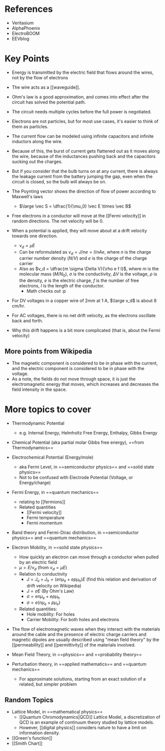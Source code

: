 # References
- Veritasium
- AlphaPhoenix
- ElectroBOOM
- EEVblog
# Key Points
- Energy is transmitted by the electric field that flows around the wires, not by the flow of electrons
- The wire acts as a [[waveguide]].

- Ohm's law is a good approximation, and comes into effect after the circuit has solved the potential path.
- The circuit needs multiple cycles before the full power is negotiated.
- Electrons are not particles, but for most use cases, it's easier to think of them as particles.

- The current flow can be modeled using infinite capacitors and infinite inductors along the wire.
- Because of this, the burst of current gets flattened out as it moves along the wire, because of the inductances pushing back and the capacitors sucking out the charges.
- But if you consider that the bulb turns on at any current, there is always the leakage current from the battery jumping the gap, even when the circuit is closed, so the bulb will always be on.

- The Poynting vector shows the direction of flow of power according to Maxwell's laws
	- $\large \vec S = \dfrac{1}{\mu_0} \vec E \times \vec B$

- Free electrons in a conductor will move at the [[Fermi velocity]] in random directions. The net velocity will be 0.
- When a potential is applied, they will move about at a drift velocity towards one direction.
	- $v_d=\mu E$
	- Can be reformulated as $v_d = J/ne = I/nAe$, where $n$ is the charge carrier number density ($N/V$) and $e$ is the charge of the charge carrier
	- Also as $v_d = \dfrac{m \sigma \Delta V}{\rho e f l}$, where $m$ is the molecular mass ($M/N_0$), $\sigma$ is the conductivity, $\Delta V$ is the voltage, $\rho$ is the density, $e$ is the electric charge, $f$ is the number of free electrons, $l$ is the length of the conductor.
		- Math checks out :p
- For DV voltages in a copper wire of 2mm at 1 A, $\large v_d$ is about 8 cm/hr.
- For AC voltages, there is no net drift velocity, as the electrons oscillate back and forth.

- Why this drift happens is a bit more complicated (that is, about the Fermi velocity)

## More points from Wikipedia
- The magnetic component is considered to be in phase with the current, and the electric component is considered to be in phase with the voltage.
- As a note, the fields do not move through space, it is just the electromagnetic energy that moves, which increases and decreases the field intensity in the space.
# More topics to cover
- Thermodynamic Potential
	- e.g. Internal Energy, Helmholtz Free Energy, Enthalpy, Gibbs Energy
- Chemical Potential (aka partial molar Gibbs free energy), ==from Thermodynamics==
- Electrochemical Potential (Energy/mole)
	- aka Fermi Level, in ==semiconductor physics== and ==solid state physics==
	- Not to be confused with Electrode Potential (Voltage, or Energy/charge)
- Fermi Energy, in ==quantum mechanics==
	- relating to [[fermions]]
	- Related quantities
		- [[Fermi velocity]]
		- Fermi temperature
		- Fermi momentum
- Band theory and Fermi-Dirac distribution, in ==semiconductor physics== and ==quantum mechanics==
- Electron Mobility, in ==solid state physics==
	- How quickly an electron can move through a conductor when pulled by an electric field
	- $\mu=E/v_d$ (from $v_d=\mu E$)
	- Relation to conductivity
		- $J=J_e+J_h=(en\mu_e+ep\mu_h)E$ (find this relation and derivation of drift velocity on Wikipedia)
		- $J=\sigma E$ (By Ohm's Law)
		- $\sigma=en\mu_e+ep\mu_h$
		- $\sigma=e(n\mu_e+p\mu_e)$
	- Related quantities:
		- Hole mobility: For holes
		- Carrier Mobility: For both holes and electrons

- The flow of electromagnetic waves when they interact with the materials around the cable and the presence of electric charge carriers and magnetic dipoles are usually described using "mean field theory" by the [[permeability]] and [[permittivity]] of the materials involved.
- Mean Field Theory, in ==physics== and ==probability theory==
- Perturbation theory, in ==applied mathematics== and ==quantum mechanics==
	- For approximate solutions, starting from an exact solution of a related, but simpler problem
## Random Topics
- Lattice Model, in ==mathematical physics==
	- [[Quantum Chromodynamics|QCD]] Lattice Model, a discretization of QCD is an example of continuum theory studied by lattice models.
	- However, [[digital physics]] considers nature to have a limit on information density.
- [[Green's function]]
- [[Smith Chart]]